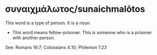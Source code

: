 # συναιχμάλωτος/sunaichmalōtos
This word is a type of person. It is a noun. 

* This word means fellow-prisoner. This is someone who is a prisoner with another person.

See: Romans 16:7; Colossians 4:10; Philemon 1:23
